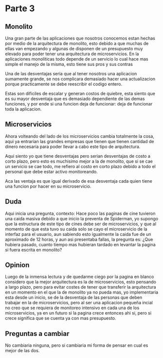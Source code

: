 # Parte 3 
## Monolito
Una gran parte de las aplicaciones que nosotros conocemos estan hechas por medio de la arquitectura de monolito, esto debido a que muchas de ellas van empezando y algunas de disponen de un presupuesto muy elevado para poder tener una arquitectura de microservicios.
En la aplicaciones monoliticas todo depende de un servicio lo cual hace mas simple el manejo de la misma, esto tiene sus pros y sus contras

Una de las desventajas seria que al tener nosotros una aplicacion sumamente grande, se nos complicara demasiado hacer una actualizacion porque practicamente se debe reescribir el codigo entero.

Estas son dificiles de escalar y generan costos de quiebre, esta siento que es su mayor desventaja que es demasiado dependiente de las demas funciones, y por ende si una funcion deja de funcionar: deja de funcionar toda la aplicacion.

## Microservicios
Ahora volteando del lado de los microservicios cambia totalmente la cosa, aqui ya entrarian las grandes empresas que tienen que tienen cantidad de dinero necesaria para poder llevar a cabo este tipo de arquitectura.

Aqui siento yo que tiene desventajas pero serian desventajas de costo a corto plazo, pero esto es muchisimo mejor a la de monolito, que si se cae un servicio se cae todo, me refiero al costo en corto plazo debido a todo el personal que debe estar activo monitoreando.

Aca las ventaja es que igual derivado de esa desventaja cada quien tiene una funcion por hacer en su microservicio.

## Duda
Aqui inicia una pregunta, contexto: Hace poco las paginas de cine tuvieron una caida masiva debido a que inicio la preventa de Spiderman, yo supongo que la estructura de este tipo de cines debe ser de microservicios, y que al momento de que esta tuvo su caida solo se cayo el microservicio de la interfaz para el usuario, aun sabiendo esto igualmente la caida fue de un aproximado de 12 horas, y aun asi presentaba fallas, la pregunta es: ¿Que hubiera pasado, cuanto tiempo mas hubieran tardado en levantar la pagina si fuera escrita en monolito?

## Opinion
Luego de la inmensa lectura y de quedarme ciego por la pagina en blanco considero que la mejor arquitectura es la de microservicios, esto pensando a largo plazo, pero para evitar costes de tener que transferir la arquitectura en un momento en el que la de monolito ya no pueda mas, yo implementaria esta desde un inicio, se de la desventaja de las personas que deben trabajar en la de microservicios, pero al ser una aplicacion pequeña incial no creo que se requiera de monitoreo intensivo en cada una de los microservicios, ya en un futuro si la pagina crece entonces ahi si, pero si crece significa que se cuenta ya con mas presupuesto.

## Preguntas a cambiar
No cambiaria ninguna, pero si cambiaria mi forma de pensar en cual es mejor de las dos.

